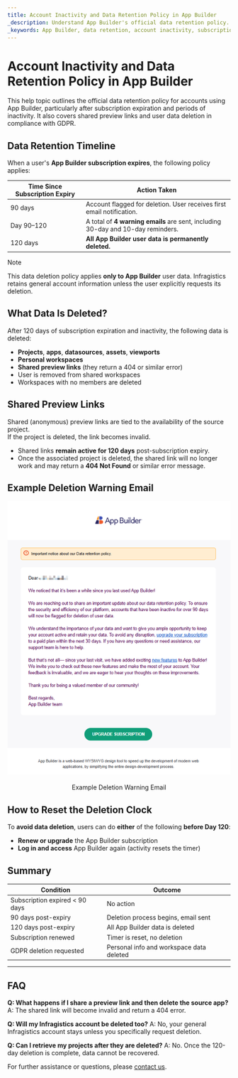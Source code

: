 ```yaml
---
title: Account Inactivity and Data Retention Policy in App Builder
_description: Understand App Builder's official data retention policy. Learn what happens to your projects, workspaces, and shared links after subscription expiration or inactivity, and how to prevent data loss.
_keywords: App Builder, data retention, account inactivity, subscription expiration, GDPR, delete user data, shared links, user data policy, App Builder projects
---
```


# Account Inactivity and Data Retention Policy in App Builder

This help topic outlines the official data retention policy for accounts using App Builder, particularly after subscription expiration and periods of inactivity. It also covers shared preview links and user data deletion in compliance with GDPR.

## Data Retention Timeline

When a user's **App Builder subscription expires**, the following policy applies:

| Time Since Subscription Expiry | Action Taken |
|-------------------------------|--------------|
| 90 days                       | Account flagged for deletion. User receives first email notification. |
| Day 90–120                    | A total of **4 warning emails** are sent, including 30-day and 10-day reminders. |
| 120 days                      | **All App Builder user data is permanently deleted.** |

> [!NOTE]
> This data deletion policy applies **only to App Builder** user data. Infragistics retains general account information unless the user explicitly requests its deletion.

## What Data Is Deleted?

After 120 days of subscription expiration and inactivity, the following data is deleted:

- **Projects**, **apps**, **datasources**, **assets**, **viewports**
- **Personal workspaces**
- **Shared preview links** (they return a 404 or similar error)
- User is removed from shared workspaces
- Workspaces with no members are deleted

## Shared Preview Links

Shared (anonymous) preview links are tied to the availability of the source project.  
If the project is deleted, the link becomes invalid.

- Shared links **remain active for 120 days** post-subscription expiry.
- Once the associated project is deleted, the shared link will no longer work and may return a **404 Not Found** or similar error message.

## Example Deletion Warning Email

<img class="box-shadow" style="display:flex;margin:auto auto 20px auto;" src="images/data-retention-policy.png" />
<p style="width: 100%; text-align:center;">Example Deletion Warning Email</p>

## How to Reset the Deletion Clock

To **avoid data deletion**, users can do **either** of the following **before Day 120**:

* **Renew or upgrade** the App Builder subscription
* **Log in and access** App Builder again (activity resets the timer)

## Summary

| Condition                      | Outcome                                  |
| ------------------------------ | ---------------------------------------- |
| Subscription expired < 90 days | No action                                |
| 90 days post-expiry            | Deletion process begins, email sent      |
| 120 days post-expiry           | All App Builder data is deleted          |
| Subscription renewed           | Timer is reset, no deletion              |
| GDPR deletion requested        | Personal info and workspace data deleted |

---

## FAQ

**Q: What happens if I share a preview link and then delete the source app?**
A: The shared link will become invalid and return a 404 error.

**Q: Will my Infragistics account be deleted too?**
A: No, your general Infragistics account stays unless you specifically request deletion.

**Q: Can I retrieve my projects after they are deleted?**
A: No. Once the 120-day deletion is complete, data cannot be recovered.

For further assistance or questions, please [contact us](https://www.infragistics.com/about-us/contact-us).
